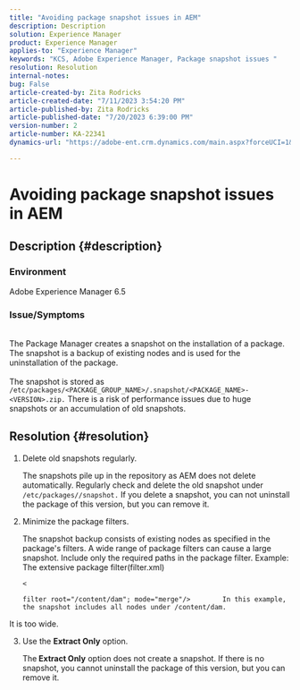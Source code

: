 ```yaml
---
title: "Avoiding package snapshot issues in AEM"
description: Description
solution: Experience Manager
product: Experience Manager
applies-to: "Experience Manager"
keywords: "KCS, Adobe Experience Manager, Package snapshot issues "
resolution: Resolution
internal-notes: 
bug: False
article-created-by: Zita Rodricks
article-created-date: "7/11/2023 3:54:20 PM"
article-published-by: Zita Rodricks
article-published-date: "7/20/2023 6:39:00 PM"
version-number: 2
article-number: KA-22341
dynamics-url: "https://adobe-ent.crm.dynamics.com/main.aspx?forceUCI=1&pagetype=entityrecord&etn=knowledgearticle&id=948ec030-0320-ee11-9cbe-6045bd006239"

---
```

# Avoiding package snapshot issues in AEM

## Description {#description}


### Environment

Adobe Experience Manager 6.5

### Issue/Symptoms
<br>The Package Manager creates a snapshot on the installation of a package. The snapshot is a backup of existing nodes and is used for the uninstallation of the package.<br><br>
The snapshot is stored as `/etc/packages/<PACKAGE_GROUP_NAME>/.snapshot/<PACKAGE_NAME>-<VERSION>.zip.` There is a risk of performance issues due to huge snapshots or an accumulation of old snapshots.






## Resolution {#resolution}


1. Delete old snapshots regularly.

    The snapshots pile up in the repository as AEM does not delete automatically. Regularly check and delete the old snapshot under `/etc/packages//snapshot.` If you delete a snapshot, you can not uninstall the package of this version, but you can remove it.

    
2. Minimize the package filters.

    The snapshot backup consists of existing nodes as specified in the package's filters. A wide range of package filters can cause a large snapshot. Include only the required paths in the package filter. Example: The extensive package filter(filter.xml)

    

    `<`


    ```
    filter root="/content/dam"; mode="merge"/>        In this example, the snapshot includes all nodes under /content/dam.
    ```

 It is too wide.

    
3. Use the <b>Extract Only</b> option.

    The<b> Extract Only</b> option does not create a snapshot. If there is no snapshot, you cannot uninstall the package of this version, but you can remove it.

